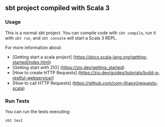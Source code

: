 ## sbt project compiled with Scala 3

### Usage

This is a normal sbt project. You can compile code with `sbt compile`, run it with `sbt run`, and `sbt console` will start a Scala 3 REPL.

For more information about:
- [Getting start a scala project] (https://docs.scala-lang.org/getting-started/index.html)
- [Getting start with ZIO] (https://zio.dev/getting_started)
- [How to create HTTP Requests] (https://zio.dev/guides/tutorials/build-a-restful-webservice/)
- [How to call HTTP Requests] (https://github.com/com-lihaoyi/requests-scala)

### Run Tests

You can run the tests executing:
```
sbt test
```